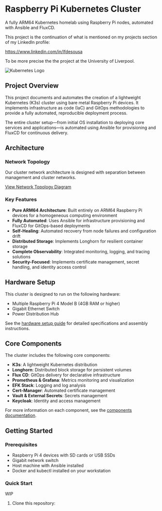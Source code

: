 # Raspberry Pi Kubernetes Cluster

A fully ARM64 Kubernetes homelab using Raspberry Pi nodes, automated with Ansible and FluxCD.

This project is the continuation of what is mentioned on my projects section of my LinkedIn profile:

https://www.linkedin.com/in/lfdesousa

To be more precise the the project at the University of Liverpool.

![Kubernetes Logo](https://kubernetes.io/images/favicon.png) 

## Project Overview

This project documents and automates the creation of a lightweight Kubernetes (K3s) cluster using bare metal Raspberry Pi devices. It implements infrastructure as code (IaC) and GitOps methodologies to provide a fully automated, reproducible deployment process.

The entire cluster setup—from initial OS installation to deploying core services and applications—is automated using Ansible for provisioning and FluxCD for continuous delivery.

## Architecture

### Network Topology

Our cluster network architecture is designed with separation between management and cluster networks.

[View Network Topology Diagram](docs/architecture/network.md)

### Key Features

- **Pure ARM64 Architecture**: Built entirely on ARM64 Raspberry Pi devices for a homogeneous computing environment
- **Fully Automated**: Uses Ansible for infrastructure provisioning and FluxCD for GitOps-based deployments
- **Self-Healing**: Automated recovery from node failures and configuration drift
- **Distributed Storage**: Implements Longhorn for resilient container storage
- **Complete Observability**: Integrated monitoring, logging, and tracing solutions
- **Security-Focused**: Implements certificate management, secret handling, and identity access control

## Hardware Setup

This cluster is designed to run on the following hardware:
- Multiple Raspberry Pi 4 Model B (4GB RAM or higher)
- Gigabit Ethernet Switch
- Power Distribution Hub

See the [hardware setup guide](docs/setup-guides/hardware.md) for detailed specifications and assembly instructions.

## Core Components

The cluster includes the following core components:

- **K3s**: A lightweight Kubernetes distribution
- **Longhorn**: Distributed block storage for persistent volumes
- **Flux CD**: GitOps delivery for declarative infrastructure
- **Prometheus & Grafana**: Metrics monitoring and visualization
- **EFK Stack**: Logging and log analysis
- **Cert-Manager**: Automated certificate management
- **Vault & External Secrets**: Secrets management
- **Keycloak**: Identity and access management

For more information on each component, see the [components documentation](docs/components/).

## Getting Started

### Prerequisites

- Raspberry Pi 4 devices with SD cards or USB SSDs
- Gigabit network switch
- Host machine with Ansible installed
- Docker and kubectl installed on your workstation

### Quick Start
WIP
1. Clone this repository:
